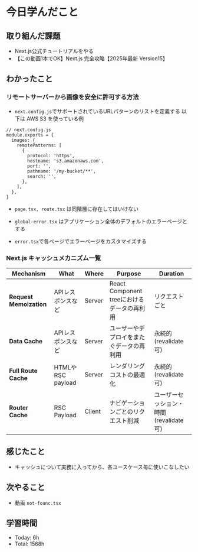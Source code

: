 # 今日学んだこと
## 取り組んだ課題
- Next.js公式チュートリアルをやる
- 【この動画1本でOK】Next.js 完全攻略【2025年最新 Version15】
## わかったこと
### リモートサーバーから画像を安全に許可する方法

- `next.config.js`でサポートされているURLパターンのリストを定義する
以下は AWS S3 を使っている例

```tsx
// next.config.js
module.exports = {
  images: {
    remotePatterns: [
      {
        protocol: 'https',
        hostname: 's3.amazonaws.com',
        port: '',
        pathname: '/my-bucket/**',
        search: '',
      },
    ],
  },
}
```

- `page.tsx, route.tsx` は同階層に存在してはいけない

- `global-error.tsx` はアプリケーション全体のデフォルトのエラーページとする
- `error.tsx`で各ページでエラーページをカスタマイズする
### Next.js キャッシュメカニズム一覧

| Mechanism | What | Where | Purpose | Duration |
|-----------|------|-------|---------|----------|
| **Request Memoization** | APIレスポンスなど | Server | React Component treeにおけるデータの再利用 | リクエストごと |
| **Data Cache** | APIレスポンスなど | Server | ユーザーやデプロイをまたぐデータの再利用 | 永続的 (revalidate可) |
| **Full Route Cache** | HTMLやRSC payload | Server | レンダリングコストの最適化 | 永続的 (revalidate可) |
| **Router Cache** | RSC Payload | Client | ナビゲーションごとのリクエスト削減 | ユーザーセッション・時間 (revalidate可) |
## 感じたこと
- キャッシュについて実務に入ってから、各ユースケース毎に使いこなしたい
## 次やること
- 動画 ```not-founc.tsx```
## 学習時間
- Today: 6h
- Total: 1568h